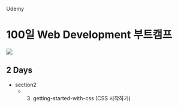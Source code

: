 Udemy 
# 100일 Web Development 부트캠프
[<img src="https://img.shields.io/badge/github-%23121011.svg?style=for-the-badge&logo=github&logoColor=white" />](https://github.com/academind/100-days-of-web-development/)

## 2 Days
- section2
  - 03. getting-started-with-css (CSS 시작하기)